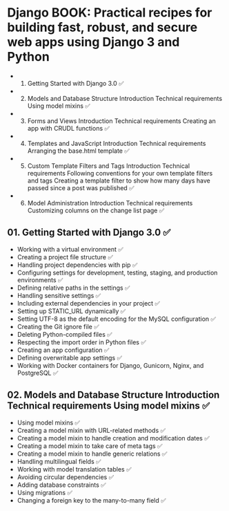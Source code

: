 # Django BOOK: Practical recipes for building fast, robust, and secure web apps using Django 3 and Python


- 01. Getting Started with Django 3.0 ✅
- 02. Models and Database Structure Introduction Technical requirements Using model mixins ✅
- 03. Forms and Views Introduction Technical requirements Creating an app with CRUDL functions ✅
- 04. Templates and JavaScript Introduction Technical requirements Arranging the base.html template ✅
- 05. Custom Template Filters and Tags Introduction Technical requirements Following conventions for your own template filters and tags Creating a template filter to show how many days have passed since a post was published ✅
- 06. Model Administration Introduction Technical requirements Customizing columns on the change list page ✅


## 01. Getting Started with Django 3.0 ✅

- Working with a virtual environment ✅
- Creating a project file structure ✅
- Handling project dependencies with pip ✅
- Configuring settings for development, testing, staging, and production environments ✅
- Defining relative paths in the settings ✅
- Handling sensitive settings ✅
- Including external dependencies in your project ✅
- Setting up STATIC_URL dynamically ✅
- Setting UTF-8 as the default encoding for the MySQL configuration ✅
- Creating the Git ignore file ✅
- Deleting Python-compiled files ✅
- Respecting the import order in Python files ✅
- Creating an app configuration ✅
- Defining overwritable app settings ✅
- Working with Docker containers for Django, Gunicorn, Nginx, and PostgreSQL ✅


## 02. Models and Database Structure Introduction Technical requirements Using model mixins ✅

- Using model mixins ✅
- Creating a model mixin with URL-related methods ✅
- Creating a model mixin to handle creation and modification dates ✅
- Creating a model mixin to take care of meta tags ✅
- Creating a model mixin to handle generic relations ✅
- Handling multilingual fields ✅
- Working with model translation tables ✅
- Avoiding circular dependencies ✅
- Adding database constraints ✅
- Using migrations ✅
- Changing a foreign key to the many-to-many field ✅